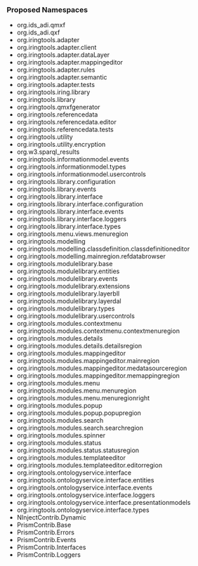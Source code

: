 ### Proposed Namespaces ###
  * org.ids\_adi.qmxf
  * org.ids\_adi.qxf
  * org.iringtools.adapter
  * org.iringtools.adapter.client
  * org.iringtools.adapter.dataLayer
  * org.iringtools.adapter.mappingeditor
  * org.iringtools.adapter.rules
  * org.iringtools.adapter.semantic
  * org.iringtools.adapter.tests
  * org.iringtools.iring.library
  * org.iringtools.library
  * org.iringtools.qmxfgenerator
  * org.iringtools.referencedata
  * org.iringtools.referencedata.editor
  * org.iringtools.referencedata.tests
  * org.iringtools.utility
  * org.iringtools.utility.encryption
  * org.w3.sparql\_results
  * org.iringtools.informationmodel.events
  * org.iringtools.informationmodel.types
  * org.iringtools.informationmodel.usercontrols
  * org.iringtools.library.configuration
  * org.iringtools.library.events
  * org.iringtools.library.interface
  * org.iringtools.library.interface.configuration
  * org.iringtools.library.interface.events
  * org.iringtools.library.interface.loggers
  * org.iringtools.library.interface.types
  * org.iringtools.menu.views.menuregion
  * org.iringtools.modelling
  * org.iringtools.modelling.classdefinition.classdefinitioneditor
  * org.iringtools.modelling.mainregion.refdatabrowser
  * org.iringtools.modulelibrary.base
  * org.iringtools.modulelibrary.entities
  * org.iringtools.modulelibrary.events
  * org.iringtools.modulelibrary.extensions
  * org.iringtools.modulelibrary.layerbll
  * org.iringtools.modulelibrary.layerdal
  * org.iringtools.modulelibrary.types
  * org.iringtools.modulelibrary.usercontrols
  * org.iringtools.modules.contextmenu
  * org.iringtools.modules.contextmenu.contextmenuregion
  * org.iringtools.modules.details
  * org.iringtools.modules.details.detailsregion
  * org.iringtools.modules.mappingeditor
  * org.iringtools.modules.mappingeditor.mainregion
  * org.iringtools.modules.mappingeditor.medatasourceregion
  * org.iringtools.modules.mappingeditor.memappingregion
  * org.iringtools.modules.menu
  * org.iringtools.modules.menu.menuregion
  * org.iringtools.modules.menu.menuregionright
  * org.iringtools.modules.popup
  * org.iringtools.modules.popup.popupregion
  * org.iringtools.modules.search
  * org.iringtools.modules.search.searchregion
  * org.iringtools.modules.spinner
  * org.iringtools.modules.status
  * org.iringtools.modules.status.statusregion
  * org.iringtools.modules.templateeditor
  * org.iringtools.modules.templateeditor.editorregion
  * org.iringtools.ontologyservice.interface
  * org.iringtools.ontologyservice.interface.entities
  * org.iringtools.ontologyservice.interface.events
  * org.iringtools.ontologyservice.interface.loggers
  * org.iringtools.ontologyservice.interface.presentationmodels
  * org.iringtools.ontologyservice.interface.types
  * NInjectContrib.Dynamic
  * PrismContrib.Base
  * PrismContrib.Errors
  * PrismContrib.Events
  * PrismContrib.Interfaces
  * PrismContrib.Loggers